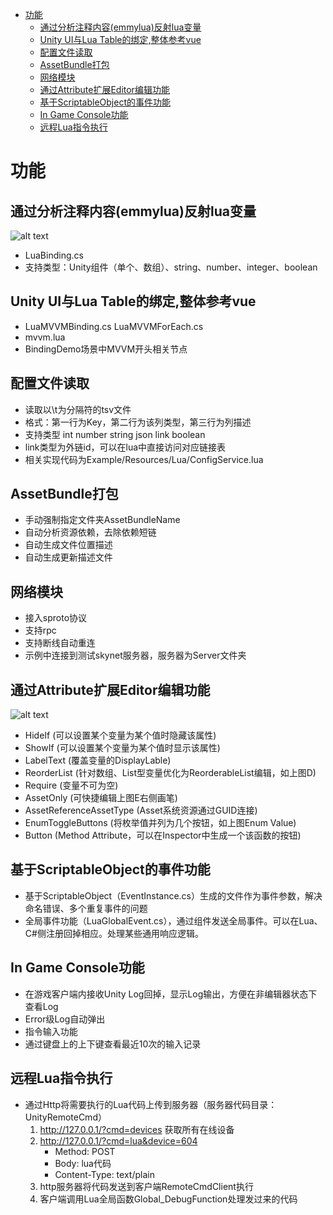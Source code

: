 - [功能](#功能)
  - [通过分析注释内容(emmylua)反射lua变量](#通过分析注释内容emmylua反射lua变量)
  - [Unity UI与Lua Table的绑定,整体参考vue](#unity-ui与lua-table的绑定整体参考vue)
  - [配置文件读取](#配置文件读取)
  - [AssetBundle打包](#assetbundle打包)
  - [网络模块](#网络模块)
  - [通过Attribute扩展Editor编辑功能](#通过attribute扩展editor编辑功能)
  - [基于ScriptableObject的事件功能](#基于scriptableobject的事件功能)
  - [In Game Console功能](#in-game-console功能)
  - [远程Lua指令执行](#远程lua指令执行)

# 功能

## 通过分析注释内容(emmylua)反射lua变量

![alt text](https://github.com/yuyang158/Unity-Extend/raw/master/ReadMeImage/LuaBinding.png "")
* LuaBinding.cs
* 支持类型：Unity组件（单个、数组）、string、number、integer、boolean

## Unity UI与Lua Table的绑定,整体参考vue

* LuaMVVMBinding.cs LuaMVVMForEach.cs
* mvvm.lua
* BindingDemo场景中MVVM开头相关节点

## 配置文件读取

* 读取以\t为分隔符的tsv文件
* 格式：第一行为Key，第二行为该列类型，第三行为列描述
* 支持类型 int number string json link boolean
* link类型为外链id，可以在lua中直接访问对应链接表
* 相关实现代码为Example/Resources/Lua/ConfigService.lua

## AssetBundle打包

* 手动强制指定文件夹AssetBundleName
* 自动分析资源依赖，去除依赖短链
* 自动生成文件位置描述
* 自动生成更新描述文件

## 网络模块

* 接入sproto协议
* 支持rpc
* 支持断线自动重连
* 示例中连接到测试skynet服务器，服务器为Server文件夹

## 通过Attribute扩展Editor编辑功能

![alt text](https://github.com/yuyang158/Unity-Extend/raw/master/ReadMeImage/AttributeExample.png "示例图片，详情参考AttributeExmple.cs")
* HideIf (可以设置某个变量为某个值时隐藏该属性)
* ShowIf (可以设置某个变量为某个值时显示该属性)
* LabelText (覆盖变量的DisplayLable)
* ReorderList (针对数组、List型变量优化为ReorderableList编辑，如上图D)
* Require (变量不可为空)
* AssetOnly (可快捷编辑上图E右侧画笔)
* AssetReferenceAssetType (Asset系统资源通过GUID连接)
* EnumToggleButtons (将枚举值并列为几个按钮，如上图Enum Value)
* Button (Method Attribute，可以在Inspector中生成一个该函数的按钮)

## 基于ScriptableObject的事件功能

* 基于ScriptableObject（EventInstance.cs）生成的文件作为事件参数，解决命名错误、多个重复事件的问题
* 全局事件功能（LuaGlobalEvent.cs），通过组件发送全局事件。可以在Lua、C#侧注册回掉相应。处理某些通用响应逻辑。

## In Game Console功能

* 在游戏客户端内接收Unity Log回掉，显示Log输出，方便在非编辑器状态下查看Log
* Error级Log自动弹出
* 指令输入功能
* 通过键盘上的上下键查看最近10次的输入记录
  
## 远程Lua指令执行

* 通过Http将需要执行的Lua代码上传到服务器（服务器代码目录：UnityRemoteCmd）
  1. http://127.0.0.1/?cmd=devices 获取所有在线设备
  2. http://127.0.0.1/?cmd=lua&device=604
       * Method: POST
       * Body: lua代码
       * Content-Type: text/plain
  3. http服务器将代码发送到客户端RemoteCmdClient执行
  4. 客户端调用Lua全局函数Global_DebugFunction处理发过来的代码

